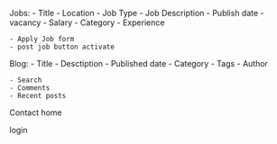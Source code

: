 Jobs:
    - Title
    - Location
    - Job Type
    - Job Description
    - Publish date
    - vacancy
    - Salary
    - Category
    - Experience
    
    - Apply Job form
    - post job button activate

Blog:
    - Title
    - Desctiption
    - Published date
    - Category
    - Tags
    - Author

    - Search
    - Comments
    - Recent posts


Contact
home


login